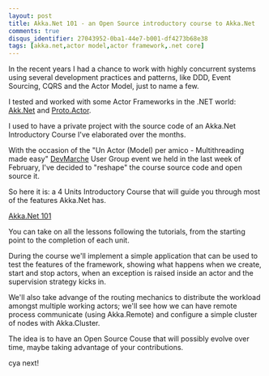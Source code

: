 ```yaml
---
layout: post
title: Akka.Net 101 - an Open Source introductory course to Akka.Net
comments: true
disqus_identifier: 27043952-0ba1-44e7-b001-df4273b68e38
tags: [akka.net,actor model,actor framework,.net core]
---
```


In the recent years I had a chance to work with highly concurrent systems using several development practices and patterns, like DDD, Event Sourcing, CQRS and the Actor Model, just to name a few.

I tested and worked with some Actor Frameworks in the .NET world: [Akk.Net](https://getakka.net/) and [Proto.Actor](http://proto.actor/).

I used to have a private project with the source code of an Akka.Net Introductory Course I've elaborated over the months.

With the occasion of the "Un Actor (Model) per amico - Multithreading made easy" [DevMarche](http://dev.marche.it/) User Group event we held in the last week of February, I've decided to "reshape" the course source code and open source it.

So here it is: a 4 Units Introductory Course that will guide you through most of the features Akka.Net has.

[Akka.Net 101](https://github.com/PrimordialCode/akkadotnet101)

You can take on all the lessons following the tutorials, from the starting point to the completion of each unit.

During the course we'll implement a simple application that can be used to test the features of the framework, showing what happens when we create, start and stop actors, when an exception is raised inside an actor and the supervision strategy kicks in.

We'll also take advange of the routing mechanics to distribute the workload amongst multiple working actors; we'll see how we can have remote process communicate (using Akka.Remote) and configure a simple cluster of nodes with Akka.Cluster.

The idea is to have an Open Source Couse that will possibly evolve over time, maybe taking advantage of your contributions.

cya next!
